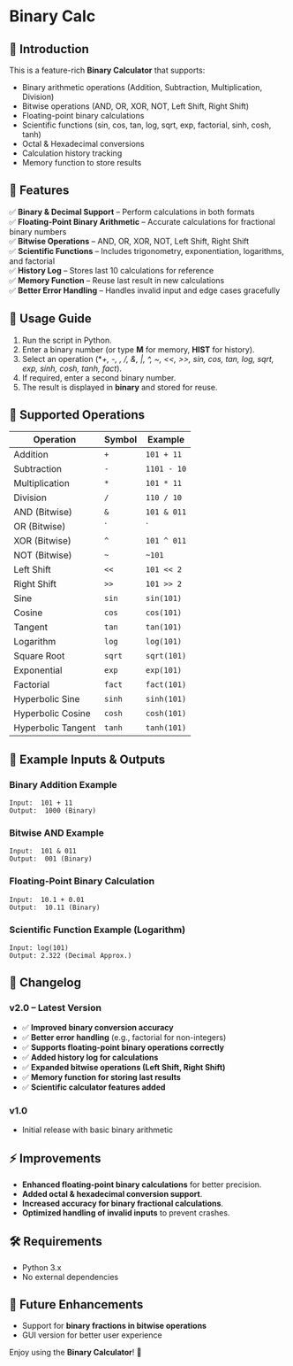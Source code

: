 # Binary Calc

## 📌 Introduction
This is a feature-rich **Binary Calculator** that supports:
- Binary arithmetic operations (Addition, Subtraction, Multiplication, Division)
- Bitwise operations (AND, OR, XOR, NOT, Left Shift, Right Shift)
- Floating-point binary calculations
- Scientific functions (sin, cos, tan, log, sqrt, exp, factorial, sinh, cosh, tanh)
- Octal & Hexadecimal conversions
- Calculation history tracking
- Memory function to store results

## 🚀 Features
✅ **Binary & Decimal Support** – Perform calculations in both formats  
✅ **Floating-Point Binary Arithmetic** – Accurate calculations for fractional binary numbers  
✅ **Bitwise Operations** – AND, OR, XOR, NOT, Left Shift, Right Shift  
✅ **Scientific Functions** – Includes trigonometry, exponentiation, logarithms, and factorial  
✅ **History Log** – Stores last 10 calculations for reference  
✅ **Memory Function** – Reuse last result in new calculations  
✅ **Better Error Handling** – Handles invalid input and edge cases gracefully  

## 📖 Usage Guide
1. Run the script in Python.
2. Enter a binary number (or type **M** for memory, **HIST** for history).
3. Select an operation (**+, -, *, /, &, |, ^, ~, <<, >>, sin, cos, tan, log, sqrt, exp, sinh, cosh, tanh, fact**).
4. If required, enter a second binary number.
5. The result is displayed in **binary** and stored for reuse.

## 🔢 Supported Operations
| Operation  | Symbol | Example |
|------------|--------|---------|
| Addition   | `+`    | `101 + 11`  |
| Subtraction | `-`   | `1101 - 10` |
| Multiplication | `*` | `101 * 11` |
| Division   | `/`    | `110 / 10`  |
| AND (Bitwise) | `&` | `101 & 011` |
| OR (Bitwise) | `|`  | `101 | 011` |
| XOR (Bitwise) | `^` | `101 ^ 011` |
| NOT (Bitwise) | `~` | `~101`  |
| Left Shift | `<<`  | `101 << 2` |
| Right Shift | `>>` | `101 >> 2` |
| Sine | `sin` | `sin(101)` |
| Cosine | `cos` | `cos(101)` |
| Tangent | `tan` | `tan(101)` |
| Logarithm | `log` | `log(101)` |
| Square Root | `sqrt` | `sqrt(101)` |
| Exponential | `exp` | `exp(101)` |
| Factorial | `fact` | `fact(101)` |
| Hyperbolic Sine | `sinh` | `sinh(101)` |
| Hyperbolic Cosine | `cosh` | `cosh(101)` |
| Hyperbolic Tangent | `tanh` | `tanh(101)` |

## 📝 Example Inputs & Outputs
### **Binary Addition Example**
```
Input:  101 + 11
Output:  1000 (Binary)
```

### **Bitwise AND Example**
```
Input:  101 & 011
Output:  001 (Binary)
```

### **Floating-Point Binary Calculation**
```
Input:  10.1 + 0.01
Output:  10.11 (Binary)
```

### **Scientific Function Example (Logarithm)**
```
Input: log(101)
Output: 2.322 (Decimal Approx.)
```

## 🔄 Changelog
### **v2.0 – Latest Version**
- ✅ **Improved binary conversion accuracy**
- ✅ **Better error handling** (e.g., factorial for non-integers)
- ✅ **Supports floating-point binary operations correctly**
- ✅ **Added history log for calculations**
- ✅ **Expanded bitwise operations (Left Shift, Right Shift)**
- ✅ **Memory function for storing last results**
- ✅ **Scientific calculator features added**

### **v1.0**
- Initial release with basic binary arithmetic

## ⚡ Improvements
- **Enhanced floating-point binary calculations** for better precision.
- **Added octal & hexadecimal conversion support**.
- **Increased accuracy for binary fractional calculations**.
- **Optimized handling of invalid inputs** to prevent crashes.

## 🛠️ Requirements
- Python 3.x
- No external dependencies

## 🎯 Future Enhancements
- Support for **binary fractions in bitwise operations**
- GUI version for better user experience

Enjoy using the **Binary Calculator**! 🚀


